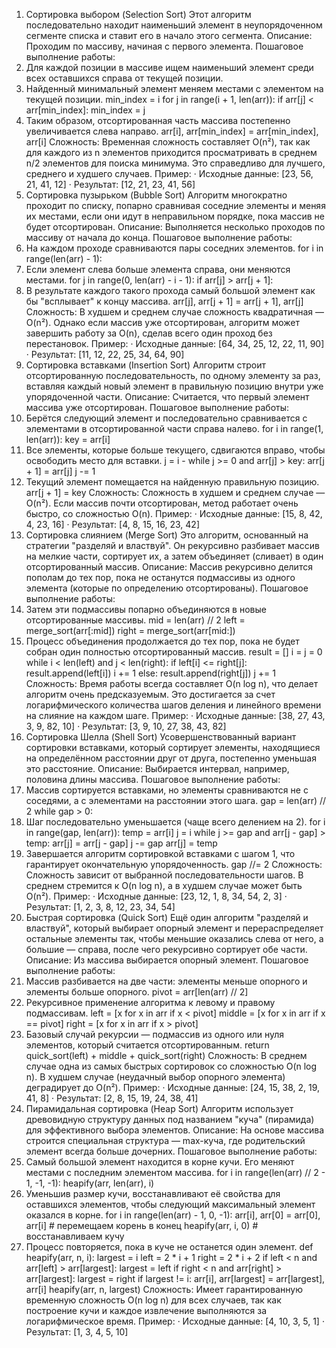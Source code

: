 
1. Сортировка выбором (Selection Sort) Этот алгоритм последовательно находит наименьший элемент в неупорядоченном сегменте списка и ставит его в начало этого сегмента.
Описание: Проходим по массиву, начиная с первого элемента.
Пошаговое выполнение работы:
1. Для каждой позиции в массиве ищем наименьший элемент среди всех оставшихся справа от текущей позиции.
2. Найденный минимальный элемент меняем местами с элементом на текущей позиции. min_index = i for j in range(i + 1, len(arr)):  if arr[j] < arr[min_index]:       min_index = j
3. Таким образом, отсортированная часть массива постепенно увеличивается слева направо. arr[i], arr[min_index] = arr[min_index], arr[i]
Сложность: Временная сложность составляет O(n²), так как для каждого из n элементов приходится просматривать в среднем n/2 элементов для поиска минимума. Это справедливо для лучшего, среднего и худшего случаев.
Пример:
· Исходные данные: [23, 56, 21, 41, 12] · Результат: [12, 21, 23, 41, 56]
2. Сортировка пузырьком (Bubble Sort) Алгоритм многократно проходит по списку, попарно сравнивая соседние элементы и меняя их местами, если они идут в неправильном порядке, пока массив не будет отсортирован.
Описание: Выполняется несколько проходов по массиву от начала до конца.
Пошаговое выполнение работы:
1. На каждом проходе сравниваются пары соседних элементов. for i in range(len(arr) - 1):
2. Если элемент слева больше элемента справа, они меняются местами. for j in range(0, len(arr) - i - 1): if arr[j] > arr[j + 1]:
3. В результате каждого такого прохода самый большой элемент как бы "всплывает" к концу массива. arr[j], arr[j + 1] = arr[j + 1], arr[j]
Сложность: В худшем и среднем случае сложность квадратичная — O(n²). Однако если массив уже отсортирован, алгоритм может завершить работу за O(n), сделав всего один проход без перестановок.
Пример: · Исходные данные: [64, 34, 25, 12, 22, 11, 90] · Результат: [11, 12, 22, 25, 34, 64, 90]
3. Сортировка вставками (Insertion Sort) Алгоритм строит отсортированную последовательность, по одному элементу за раз, вставляя каждый новый элемент в правильную позицию внутри уже упорядоченной части.
Описание: Считается, что первый элемент массива уже отсортирован.
Пошаговое выполнение работы:
1. Берётся следующий элемент и последовательно сравнивается с элементами в отсортированной части справа налево. for i in range(1, len(arr)): key = arr[i]
2. Все элементы, которые больше текущего, сдвигаются вправо, чтобы освободить место для вставки. j = i -  while j >= 0 and arr[j] > key: arr[j + 1] = arr[j] j -= 1
3. Текущий элемент помещается на найденную правильную позицию. arr[j + 1] = key
Сложность: Сложность в худшем и среднем случае — O(n²). Если массив почти отсортирован, метод работает очень быстро, со сложностью O(n).
Пример: · Исходные данные: [15, 8, 42, 4, 23, 16] · Результат: [4, 8, 15, 16, 23, 42]
4. Сортировка слиянием (Merge Sort) Это алгоритм, основанный на стратегии "разделяй и властвуй". Он рекурсивно разбивает массив на мелкие части, сортирует их, а затем объединяет (сливает) в один отсортированный массив.
Описание: Массив рекурсивно делится пополам до тех пор, пока не останутся подмассивы из одного элемента (которые по определению отсортированы).
Пошаговое выполнение работы:
1. Затем эти подмассивы попарно объединяются в новые отсортированные массивы. mid = len(arr) // 2 left = merge_sort(arr[:mid]) right = merge_sort(arr[mid:])
2. Процесс объединения продолжается до тех пор, пока не будет собран один полностью отсортированный массив. result = [] i = j = 0 while i < len(left) and j < len(right): if left[i] <= right[j]: result.append(left[i])        i += 1    else:        result.append(right[j])        j += 1
Сложность: Время работы всегда составляет O(n log n), что делает алгоритм очень предсказуемым. Это достигается за счет логарифмического количества шагов деления и линейного времени на слияние на каждом шаге.
Пример: · Исходные данные: [38, 27, 43, 3, 9, 82, 10] · Результат: [3, 9, 10, 27, 38, 43, 82]
5. Сортировка Шелла (Shell Sort) Усовершенствованный вариант сортировки вставками, который сортирует элементы, находящиеся на определённом расстоянии друг от друга, постепенно уменьшая это расстояние.
Описание: Выбирается интервал, например, половина длины массива.
Пошаговое выполнение работы:
1. Массив сортируется вставками, но элементы сравниваются не с соседями, а с элементами на расстоянии этого шага. gap = len(arr) // 2 while gap > 0:
2. Шаг последовательно уменьшается (чаще всего делением на 2). for i in range(gap, len(arr)):    temp = arr[i]    j = i    while j >= gap and arr[j - gap] > temp:        arr[j] = arr[j - gap]        j -= gap    arr[j] = temp
3. Завершается алгоритм сортировкой вставками с шагом 1, что гарантирует окончательную упорядоченность. gap //= 2
Сложность: Сложность зависит от выбранной последовательности шагов. В среднем стремится к O(n log n), а в худшем случае может быть O(n²).
Пример: · Исходные данные: [23, 12, 1, 8, 34, 54, 2, 3] · Результат: [1, 2, 3, 8, 12, 23, 34, 54]
6. Быстрая сортировка (Quick Sort) Ещё один алгоритм "разделяй и властвуй", который выбирает опорный элемент и перераспределяет остальные элементы так, чтобы меньшие оказались слева от него, а большие — справа, после чего рекурсивно сортирует обе части.
Описание: Из массива выбирается опорный элемент.
Пошаговое выполнение работы:
1. Массив разбивается на две части: элементы меньше опорного и элементы больше опорного. pivot = arr[len(arr) // 2]
2. Рекурсивное применение алгоритма к левому и правому подмассивам. left = [x for x in arr if x < pivot] middle = [x for x in arr if x == pivot] right = [x for x in arr if x > pivot]
3. Базовый случай рекурсии — подмассив из одного или нуля элементов, который считается отсортированным. return quick_sort(left) + middle + quick_sort(right)
Сложность: В среднем случае одна из самых быстрых сортировок со сложностью O(n log n). В худшем случае (неудачный выбор опорного элемента) деградирует до O(n²).
Пример: · Исходные данные: [24, 15, 38, 2, 19, 41, 8] · Результат: [2, 8, 15, 19, 24, 38, 41]
7. Пирамидальная сортировка (Heap Sort) Алгоритм использует древовидную структуру данных под названием "куча" (пирамида) для эффективного выбора элементов.
Описание: На основе массива строится специальная структура — max-куча, где родительский элемент всегда больше дочерних.
Пошаговое выполнение работы:
1. Самый большой элемент находится в корне кучи. Его меняют местами с последним элементом массива. for i in range(len(arr) // 2 - 1, -1, -1):    heapify(arr, len(arr), i)
2. Уменьшив размер кучи, восстанавливают её свойства для оставшихся элементов, чтобы следующий максимальный элемент оказался в корне. for i in range(len(arr) - 1, 0, -1): arr[i], arr[0] = arr[0], arr[i]  # перемещаем корень в конец heapify(arr, i, 0)  # восстанавливаем кучу
3. Процесс повторяется, пока в куче не останется один элемент. def heapify(arr, n, i):    largest = i    left = 2 * i + 1    right = 2 * i + 2    if left < n and arr[left] > arr[largest]:        largest = left    if right < n and arr[right] > arr[largest]:        largest = right    if largest != i:        arr[i], arr[largest] = arr[largest], arr[i] heapify(arr, n, largest)
Сложность: Имеет гарантированную временную сложность O(n log n) для всех случаев, так как построение кучи и каждое извлечение выполняются за логарифмическое время.
Пример: · Исходные данные: [4, 10, 3, 5, 1] · Результат: [1, 3, 4, 5, 10]